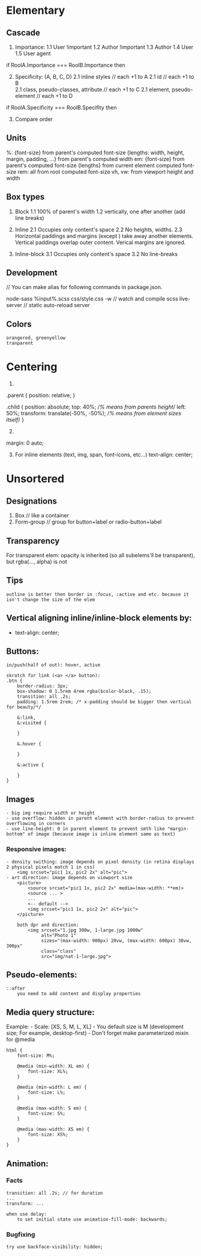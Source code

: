 # Elementary
## Cascade

1. Importance:
    1.1 User !important
    1.2 Author !important
    1.3 Author
    1.4 User
    1.5 User agent

if RoolA.Importance === RoolB.Importance then

2. Specificity: (A, B, C, D)
    2.1 inline styles                     // each +1 to A
    2.1 id                                // each +1 to B  
    2.1 class, pseudo-classes, attribute  // each +1 to C
    2.1 element, pseudo-element           // each +1 to D  

if  RoolA.Specificity === RoolB.Specifity then

3. Compare order

## Units

%:
    {font-size} from parent's computed font-size
    {lengths: width, height, margin, padding, ...} from parent's computed width
em:
    {font-size} from parent's computed font-size
    {lengths} from current element computed font-size
rem:
    all from root computed font-size
vh, vw:
    from viewport height and width

## Box types

1. Block
    1.1 100% of parent's width
    1.2 vertically, one after another (add line breaks)

2. Inline
    2.1 Occupies only content's space
    2.2 No heights, widths. 
    2.3 Horizontal paddings and margins (except <img>) take away another elements.
        Vertical paddings overlap outer content.
        Verical margins are ignored.

3. Inline-block
    3.1 Occupies only content's space
    3.2 No line-breaks

## Development

// You can make alias for following commands in package.json.

node-sass %input%.scss css/style.css -w // watch and compile scss
live-server // static auto-reload server    

## Colors
    orangered, greenyellow
    tranparent

# Centering

1.
.parent {
    position: relative;
}

.child {
    position: absolute;
    top: 40%; /*% means from parents height*/
    left: 50%;
    transform: translate(-50%, -50%); /*% means from element sizes itself*/
}

2. 

margin: 0 auto;

3. For inline elements (text, img, span, font-icons, etc...)
text-align: center;



# Unsortered

## Designations
1. Box // like a container
2. Form-group // group for button+label or radio-button+label


## Transparency

For transparent elem:
    opacity is inherited (so all subelems'll be transparent), but rgba(..., alpha) is not

## Tips
    outline is better then border in :focus, :active and etc. because it isn't change the size of the elem



## Vertical aligning inline/inline-block elements by:
- text-align: center;

## Buttons:
    in/push(half of out): hover, active
    
    skratch for link (<a> </a> button):
    .btn {
        border-radius: 3px;
        box-shadow: 0 1.5rem 4rem rgba($color-black, .15);
        transition: all .2s;
        padding: 1.5rem 2rem; /* x-padding should be bigger then vertical for beauty/*/
        
        &:link,
        &:visited {
    
        }
    
        &.hover {
    
        }
    
        &:active {
            
        }
    }
    
## Images
    - big img require width or height
    - use overflow: hidden in parent element with border-radius to prevent overflowing in corners
    - use line-height: 0 in parent element to prevent smth like "margin-bottom" of image (because image is inline element same as text)

### Responsive images:
    - density swithing: image depends on pixel density (in retina displays 2 physical pixels match 1 in css)
        <img srcset="pic1 1x, pic2 2x" alt="pic">
    - art direction: image depends on viewport size
        <picture>
            <source srcset="pic1 1x, pic2 2x" media=(max-width: **em)>
            <source ... >
            ...
            <-- default -->
            <img srcset="pic1 1x, pic2 2x" alt="pic">
        </picture>
        
        both dpr and direction:
            <img srcset="1.jpg 300w, 1-large.jpg 1000w"
                 alt="Photo 1"
                 sizes="(max-width: 900px) 20vw, (max-width: 600px) 30vw, 300px"
                 class="class"
                 src="img/nat-1-large.jpg">
## Pseudo-elements:
    ::after
        you need to add content and display properties

## Media query structure:
 Example:
    - Scale: [XS, S, M, L, XL]
    - You default size is M (development size; For example, desktop-first) 
    - Don't forget make parameterized mixin for @media
    
    html {
        font-size: M%;
        
        @media (min-width: XL em) {
            font-size: XL%;
        }
        
        @media (min-width: L em) {
            font-size: L%;
        }
        
        @media (max-width: S em) {
            font-size: S%;
        }
        
        @media (max-width: XS em) {
            font-size: XS%;
        }
    }

        
## Animation:
### Facts
    transition: all .2s; // for duration
    ...
    transform: ...
    
    when use delay:
        to set initial state use animation-fill-mode: backwards;
        
### Bugfixing
    try use backface-visibility: hidden;
